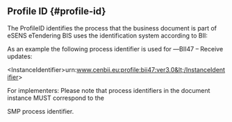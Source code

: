 ## Profile ID {#profile-id}

The ProfileID identifies the process that the business document is part of eSENS eTendering BIS uses the identification system according to BII:

As an example the following process identifier is used for ―BII47 – Receive updates:

&lt;InstanceIdentifier&gt;urn:www.cenbii.eu:profile:bii47:ver3.0&lt;/InstanceIdentifier&gt;

For implementers: Please note that process identifiers in the document instance MUST correspond to the

SMP process identifier.
